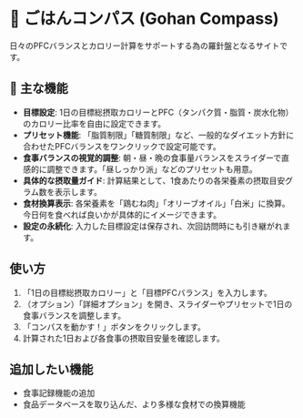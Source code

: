 # 🧭 ごはんコンパス (Gohan Compass)

日々のPFCバランスとカロリー計算をサポートする為の羅針盤となるサイトです。

## 🚀 主な機能

*   **目標設定**: 1日の目標総摂取カロリーとPFC（タンパク質・脂質・炭水化物）のカロリー比率を自由に設定できます。
*   **プリセット機能**: 「脂質制限」「糖質制限」など、一般的なダイエット方針に合わせたPFCバランスをワンクリックで設定可能です。
*   **食事バランスの視覚的調整**: 朝・昼・晩の食事量バランスをスライダーで直感的に調整できます。「昼しっかり派」などのプリセットも用意。
*   **具体的な摂取量ガイド**: 計算結果として、1食あたりの各栄養素の摂取目安グラム数を表示します。
*   **食材換算表示**: 各栄養素を「鶏むね肉」「オリーブオイル」「白米」に換算。今日何を食べれば良いかが具体的にイメージできます。
*   **設定の永続化**: 入力した目標設定は保存され、次回訪問時にも引き継がれます。

## 使い方

1.  「1日の目標総摂取カロリー」と「目標PFCバランス」を入力します。
2.  （オプション）「詳細オプション」を開き、スライダーやプリセットで1日の食事バランスを調整します。
3.  「コンパスを動かす！」ボタンをクリックします。
4.  計算された1日および各食事の摂取目安量を確認します。

## 追加したい機能

*   食事記録機能の追加
*   食品データベースを取り込んだ、より多様な食材での換算機能
